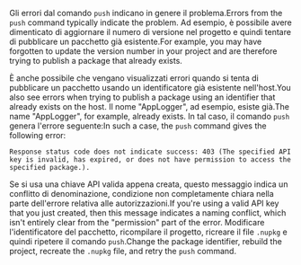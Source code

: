 <span data-ttu-id="e810b-101">Gli errori dal comando `push` indicano in genere il problema.</span><span class="sxs-lookup"><span data-stu-id="e810b-101">Errors from the `push` command typically indicate the problem.</span></span> <span data-ttu-id="e810b-102">Ad esempio, è possibile avere dimenticato di aggiornare il numero di versione nel progetto e quindi tentare di pubblicare un pacchetto già esistente.</span><span class="sxs-lookup"><span data-stu-id="e810b-102">For example, you may have forgotten to update the version number in your project and are therefore trying to publish a package that already exists.</span></span>

<span data-ttu-id="e810b-103">È anche possibile che vengano visualizzati errori quando si tenta di pubblicare un pacchetto usando un identificatore già esistente nell'host.</span><span class="sxs-lookup"><span data-stu-id="e810b-103">You also see errors when trying to publish a package using an identifier that already exists on the host.</span></span> <span data-ttu-id="e810b-104">Il nome "AppLogger", ad esempio, esiste già.</span><span class="sxs-lookup"><span data-stu-id="e810b-104">The name "AppLogger", for example, already exists.</span></span> <span data-ttu-id="e810b-105">In tal caso, il comando `push` genera l'errore seguente:</span><span class="sxs-lookup"><span data-stu-id="e810b-105">In such a case, the `push` command gives the following error:</span></span>

```output
Response status code does not indicate success: 403 (The specified API key is invalid, has expired, or does not have permission to access the specified package.).
```

<span data-ttu-id="e810b-106">Se si usa una chiave API valida appena creata, questo messaggio indica un conflitto di denominazione, condizione non completamente chiara nella parte dell'errore relativa alle autorizzazioni.</span><span class="sxs-lookup"><span data-stu-id="e810b-106">If you're using a valid API key that you just created, then this message indicates a naming conflict, which isn't entirely clear from the "permission" part of the error.</span></span> <span data-ttu-id="e810b-107">Modificare l'identificatore del pacchetto, ricompilare il progetto, ricreare il file `.nupkg` e quindi ripetere il comando `push`.</span><span class="sxs-lookup"><span data-stu-id="e810b-107">Change the package identifier, rebuild the project, recreate the `.nupkg` file, and retry the `push` command.</span></span>